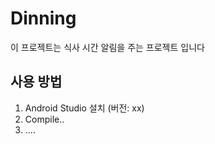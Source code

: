 # Dinning

이 프로젝트는 식사 시간 알림을 주는 프로젝트 입니다


## 사용 방법
1. Android Studio 설치 (버전: xx)
2. Compile..
3. ....
